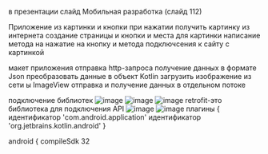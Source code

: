 в презентации слайд Мобильная разработка (слайд 112)

Приложение из картинки и кнопки при нажатии получить картинку из интернета создание страницы и кнопки и места для картинки написание метода на нажатие на кнопку и метода подключсения к сайту с картинкой

макет приложения отправка http-запроса получение данных в формате Json преобразовать данные в объект Kotlin загрузить изображение из сети ы ImageView отправка и получение данных в отдельном потоке

подключение библиотек
![image](https://user-images.githubusercontent.com/112688317/232417872-53f6b509-9baa-4dfe-a252-89ef1bec2977.png)
![image](https://user-images.githubusercontent.com/112688317/232417902-38a31647-a9d2-4bcd-8d85-52632e66daca.png)
![image](https://user-images.githubusercontent.com/112688317/232417937-c874d342-4fd7-433b-8fb2-981ea1547e15.png)
retrofit-это библиотека для подключения API
![image](https://user-images.githubusercontent.com/112688317/232418072-4cd015eb-b50e-40a7-95c3-74908076909b.png)
![image](https://user-images.githubusercontent.com/112688317/232418111-4e99427a-2838-4092-a19a-373cb323e50f.png)
плагины { идентификатор 'com.android.application' идентификатор 'org.jetbrains.kotlin.android' }

android { compileSdk 32

